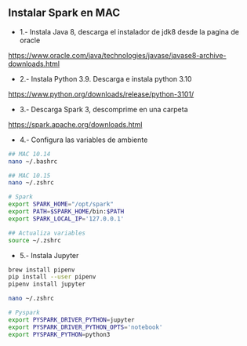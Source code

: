 ## Instalar Spark en MAC

- 1.- Instala Java 8, descarga el instalador de jdk8 desde la pagina de oracle

https://www.oracle.com/java/technologies/javase/javase8-archive-downloads.html

- 2.- Instala Python 3.9. Descarga e instala python 3.10

https://www.python.org/downloads/release/python-3101/

- 3.- Descarga Spark 3, descomprime en una carpeta

https://spark.apache.org/downloads.html

- 4.- Configura las variables de ambiente

```sh
## MAC 10.14
nano ~/.bashrc

## MAC 10.15
nano ~/.zshrc

# Spark
export SPARK_HOME="/opt/spark"
export PATH=$SPARK_HOME/bin:$PATH
export SPARK_LOCAL_IP='127.0.0.1'

## Actualiza variables
source ~/.zshrc

``` 

- 5.- Instala Jupyter

```sh
brew install pipenv
pip install --user pipenv
pipenv install jupyter

nano ~/.zshrc

# Pyspark 
export PYSPARK_DRIVER_PYTHON=jupyter
export PYSPARK_DRIVER_PYTHON_OPTS='notebook'
export PYSPARK_PYTHON=python3


``` 
